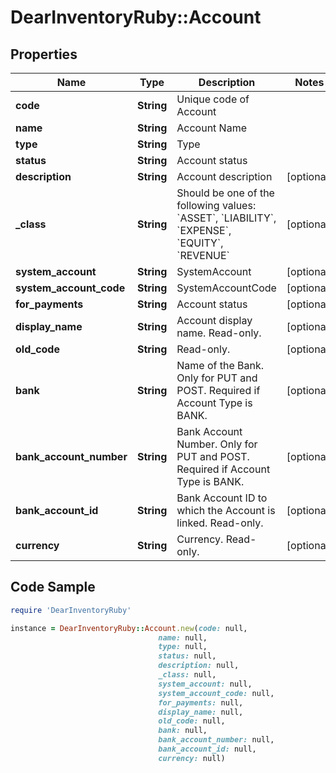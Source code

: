 # DearInventoryRuby::Account

## Properties

Name | Type | Description | Notes
------------ | ------------- | ------------- | -------------
**code** | **String** | Unique code of Account | 
**name** | **String** | Account Name | 
**type** | **String** | Type | 
**status** | **String** | Account status | 
**description** | **String** | Account description | [optional] 
**_class** | **String** | Should be one of the following values: &#x60;ASSET&#x60;, &#x60;LIABILITY&#x60;, &#x60;EXPENSE&#x60;, &#x60;EQUITY&#x60;, &#x60;REVENUE&#x60; | [optional] 
**system_account** | **String** | SystemAccount | [optional] 
**system_account_code** | **String** | SystemAccountCode | [optional] 
**for_payments** | **String** | Account status | [optional] 
**display_name** | **String** | Account display name. Read-only. | [optional] 
**old_code** | **String** | Read-only. | [optional] 
**bank** | **String** | Name of the Bank. Only for PUT and POST. Required if Account Type is BANK. | [optional] 
**bank_account_number** | **String** | Bank Account Number. Only for PUT and POST. Required if Account Type is BANK. | [optional] 
**bank_account_id** | **String** | Bank Account ID to which the Account is linked. Read-only. | [optional] 
**currency** | **String** | Currency. Read-only. | [optional] 

## Code Sample

```ruby
require 'DearInventoryRuby'

instance = DearInventoryRuby::Account.new(code: null,
                                 name: null,
                                 type: null,
                                 status: null,
                                 description: null,
                                 _class: null,
                                 system_account: null,
                                 system_account_code: null,
                                 for_payments: null,
                                 display_name: null,
                                 old_code: null,
                                 bank: null,
                                 bank_account_number: null,
                                 bank_account_id: null,
                                 currency: null)
```


